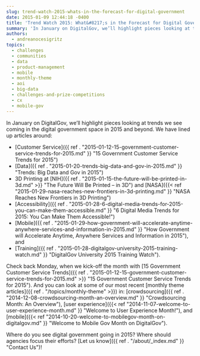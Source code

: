 ```yaml
---
slug: trend-watch-2015-whats-in-the-forecast-for-digital-government
date: 2015-01-09 12:44:18 -0400
title: 'Trend Watch 2015: What&#8217;s in the Forecast for Digital Government?'
summary: 'In January on DigitalGov, we’ll highlight pieces looking at trends we see coming in the digital government space in 2015 and beyond. We have lined up articles around: Customer Service Data 3D Printing at NIH and NASA Accessibility Mobile, and Training. Check back Monday, when we kick-off the month with 15 Government Customer Service Trends.'
authors:
  - andreanocesigritz
topics:
  - challenges
  - communities
  - data
  - product-management
  - mobile
  - monthly-theme
  - aoi
  - big-data
  - challenges-and-prize-competitions
  - cx
  - mobile-gov
---
```


In January on DigitalGov, we’ll highlight pieces looking at trends we see coming in the digital government space in 2015 and beyond. We have lined up articles around:

  * [Customer Service]({{ ref . "2015-01-12-15-government-customer-service-trends-for-2015.md" }} "15 Government Customer Service Trends for 2015")
  * [Data]({{ ref . "2015-01-20-trends-big-data-and-gov-in-2015.md" }} "Trends: Big Data and Gov in 2015")
  * 3D Printing at [NIH]({{ ref . "2015-01-15-the-future-will-be-printed-in-3d.md" >}} "The Future Will Be Printed – in 3D") and [NASA]({{< ref "2015-01-29-nasa-reaches-new-frontiers-in-3d-printing.md" }} "NASA Reaches New Frontiers in 3D Printing")
  * [Accessibility]({{ ref . "2015-01-28-6-digital-media-trends-for-2015-you-can-make-them-accessible.md" }} "6 Digital Media Trends for 2015: You Can Make Them Accessible!")
  * [Mobile]({{ ref . "2015-01-29-how-government-will-accelerate-anytime-anywhere-services-and-information-in-2015.md" }} "How Government will Accelerate Anytime, Anywhere Services and Information in 2015"), and
  * [Training]({{ ref . "2015-01-28-digitalgov-university-2015-training-watch.md" }} "DigitalGov University 2015 Training Watch").

Check back Monday, when we kick-off the month with [15 Government Customer Service Trends]({{ ref . "2015-01-12-15-government-customer-service-trends-for-2015.md" >}} "15 Government Customer Service Trends for 2015"). And you can look at some of our most recent [monthly theme articles]({{ ref . "/topics/monthly-theme" >}}) in: [crowdsourcing]({{ ref . "2014-12-08-crowdsourcing-month-an-overview.md" }} "Crowdsourcing Month: An Overview"), [user experience]({{< ref "2014-11-07-welcome-to-user-experience-month.md" }} "Welcome to User Experience Month!"), and [mobile]({{< ref "2014-10-20-welcome-to-mobilegov-month-on-digitalgov.md" }} "Welcome to Mobile Gov Month on DigitalGov").

Where do you see digital government going in 2015? Where should agencies focus their efforts? [Let us know]({{ ref . "/about/_index.md" }} "Contact Us")!